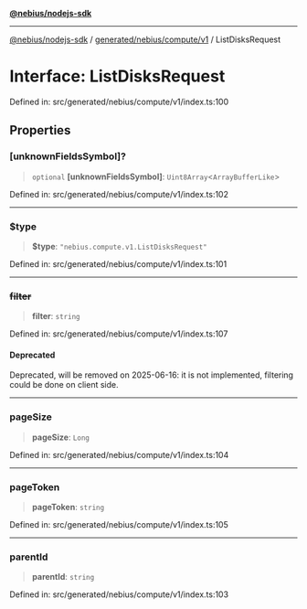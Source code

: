 [**@nebius/nodejs-sdk**](../../../../../README.md)

***

[@nebius/nodejs-sdk](../../../../../README.md) / [generated/nebius/compute/v1](../README.md) / ListDisksRequest

# Interface: ListDisksRequest

Defined in: src/generated/nebius/compute/v1/index.ts:100

## Properties

### \[unknownFieldsSymbol\]?

> `optional` **\[unknownFieldsSymbol\]**: `Uint8Array`\<`ArrayBufferLike`\>

Defined in: src/generated/nebius/compute/v1/index.ts:102

***

### $type

> **$type**: `"nebius.compute.v1.ListDisksRequest"`

Defined in: src/generated/nebius/compute/v1/index.ts:101

***

### ~~filter~~

> **filter**: `string`

Defined in: src/generated/nebius/compute/v1/index.ts:107

#### Deprecated

Deprecated, will be removed on 2025-06-16: it is not implemented, filtering could be done on client side.

***

### pageSize

> **pageSize**: `Long`

Defined in: src/generated/nebius/compute/v1/index.ts:104

***

### pageToken

> **pageToken**: `string`

Defined in: src/generated/nebius/compute/v1/index.ts:105

***

### parentId

> **parentId**: `string`

Defined in: src/generated/nebius/compute/v1/index.ts:103
